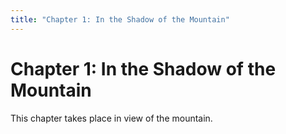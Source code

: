 ```yaml
---
title: "Chapter 1: In the Shadow of the Mountain"
---
```


# Chapter 1: In the Shadow of the Mountain


This chapter takes place in view of the mountain.